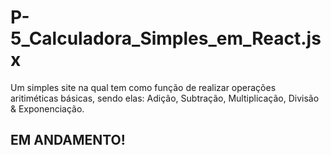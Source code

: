 # P-5_Calculadora_Simples_em_React.jsx
Um simples site na qual tem como função de realizar operações aritiméticas básicas, sendo elas: Adição, Subtração, Multiplicação, Divisão &amp; Exponenciação.

## EM ANDAMENTO!
